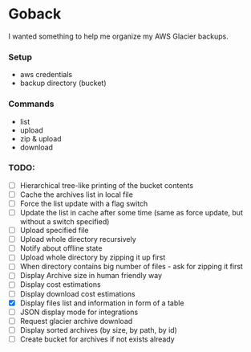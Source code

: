 # Goback

I wanted something to help me organize my AWS Glacier backups.

### Setup

- aws credentials
- backup directory (bucket)

### Commands

- list
- upload
- zip & upload
- download

### TODO:

- [ ] Hierarchical tree-like printing of the bucket contents
- [ ] Cache the archives list in local file
- [ ] Force the list update with a flag switch
- [ ] Update the list in cache after some time (same as force update, but without a switch
  specified)
- [ ] Upload specified file
- [ ] Upload whole directory recursively
- [ ] Notify about offline state
- [ ] Upload whole directory by zipping it up first
- [ ] When directory contains big number of files - ask for zipping it first
- [ ] Display Archive size in human friendly way
- [ ] Display cost estimations
- [ ] Display download cost estimations
- [x] Display files list and information in form of a table
- [ ] JSON display mode for integrations
- [ ] Request glacier archive download
- [ ] Display sorted archives (by size, by path, by id)
- [ ] Create bucket for archives if not exists already